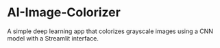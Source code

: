 # AI-Image-Colorizer
A simple deep learning app that colorizes grayscale images using a CNN model with a Streamlit interface.
